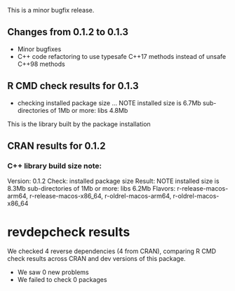 This is a minor bugfix release.

## Changes from 0.1.2 to 0.1.3

* Minor bugfixes
* C++ code refactoring to use typesafe C++17 methods instead of unsafe C++98 methods

## R CMD check results for 0.1.3

* checking installed package size ... NOTE
  installed size is  6.7Mb
  sub-directories of 1Mb or more:
    libs   4.8Mb
    
This is the library built by the package installation

## CRAN results for 0.1.2

### C++ library build size note:

Version: 0.1.2
Check: installed package size
Result: NOTE
     installed size is 8.3Mb
     sub-directories of 1Mb or more:
     libs 6.2Mb
Flavors:  r-release-macos-arm64, r-release-macos-x86_64, r-oldrel-macos-arm64, r-oldrel-macos-x86_64

# revdepcheck results

We checked 4 reverse dependencies (4 from CRAN), comparing R CMD check results across CRAN and dev versions of this package.

 * We saw 0 new problems
 * We failed to check 0 packages
